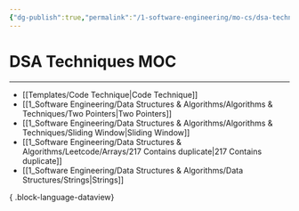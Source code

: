 ```yaml
---
{"dg-publish":true,"permalink":"/1-software-engineering/mo-cs/dsa-techniques-moc/","created":"2023-09-19T07:39:30.863-05:00","updated":"2023-09-19T07:39:59.288-05:00"}
---
```


# DSA Techniques MOC
---
- [[Templates/Code Technique\|Code Technique]]
- [[1_Software Engineering/Data Structures & Algorithms/Algorithms & Techniques/Two Pointers\|Two Pointers]]
- [[1_Software Engineering/Data Structures & Algorithms/Algorithms & Techniques/Sliding Window\|Sliding Window]]
- [[1_Software Engineering/Data Structures & Algorithms/Leetcode/Arrays/217 Contains duplicate\|217 Contains duplicate]]
- [[1_Software Engineering/Data Structures & Algorithms/Data Structures/Strings\|Strings]]

{ .block-language-dataview}